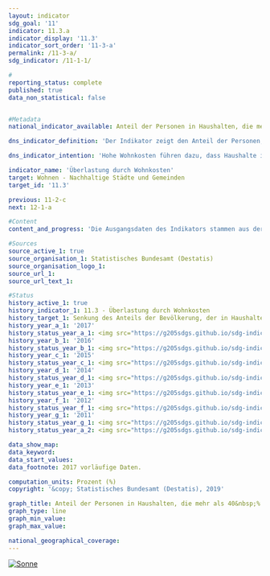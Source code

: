 ```yaml
---                   
layout: indicator                   
sdg_goal: '11'                   
indicator: 11.3.a                   
indicator_display: '11.3'                   
indicator_sort_order: '11-3-a'                   
permalink: /11-3-a/                   
sdg_indicator: /11-1-1/                   

#                   
reporting_status: complete                   
published: true                   
data_non_statistical: false                   


#Metadata                   
national_indicator_available: Anteil der Personen in Haushalten, die mehr als 40&nbsp;% des verfügbaren Einkommens für Wohnen ausgeben                   

dns_indicator_definition: 'Der Indikator zeigt den Anteil der Personen, die in Haushalten leben, die mehr als 40&nbsp;% ihres verfügbaren Haushaltseinkommens für Wohnen ausgeben. Ausgaben für Wohnen sind dabei Nettokaltmiete, Nebenkosten, Energiekosten und Ausgaben für Wasserversorgung sowie bei Wohneigentum werterhaltende Investitionen und Zinszahlungen für Kredite.'                   

dns_indicator_intention: 'Hohe Wohnkosten führen dazu, dass Haushalte in ihren übrigen Konsumentscheidungen eingeschränkt werden. Ausgaben für Wohnen von mehr als 40&nbsp;% des verfügbaren Haushaltseinkommens werden als Überlastung angesehen. Der Anteil der Personen, die in Haushalten leben, die mehr als 40&nbsp;% ihres verfügbaren Haushaltseinkommens für Wohnen ausgeben, soll deshalb bis zum Jahr 2030 auf 13&nbsp;% gesenkt werden.'                   

indicator_name: 'Überlastung durch Wohnkosten'                   
target: Wohnen - Nachhaltige Städte und Gemeinden                   
target_id: '11.3'                   

previous: 11-2-c                   
next: 12-1-a                   

#Content                    
content_and_progress: 'Die Ausgangsdaten des Indikators stammen aus der europaweit harmonisierten Statistik über Einkommen und Lebensbedingungen (EU-SILC). Der Indikator setzt die Ausgaben für Wohnen in Relation zum verfügbaren Haushaltseinkommen. Sollte ein Haushalt Wohngeld oder vergleichbare Sozialleistungen wie Leistungen für Unterkunft und Heizung der Grundsicherung erhalten, so werden diese bei der Berechnung des Indikators mitberücksichtigt. Diese Sozialleistungen werden nicht dem Einkommen zugeschlagen, sondern von den Wohnkosten abgezogen, sodass die Wohnkostenbelastung von Haushalten, die auf wohnungsbezogene Sozialleistungen angewiesen sind, reduziert wird bzw. gegen null geht.<br><br>Der Kauf einer selbstgenutzten Immobilie wird nicht zu den Ausgaben für Wohnen gezählt. Auch weitere Ausgaben für Maßnahmen, die den Wert einer Immobilie steigern, sollen nicht berücksichtigt werden. Allerdings ist eine Abgrenzung von den werterhaltenden Ausgaben, die zu den Ausgaben für Wohnen zählen, nicht immer eindeutig möglich. Hierfür muss teilweise auf vereinfachende Annahmen zurückgegriffen werden. Auch berücksichtigt der Indikator keine zusätzlichen mit dem Wohnort verbundenen Ausgaben. So werden beispielsweise Ausgaben für Fahrten vom Wohnort zur Arbeitsstelle nicht berücksichtigt, obwohl gegebenenfalls nur aufgrund des arbeitsplatzfernen Wohnens die Schwelle von 40&nbsp;% unterschritten wird.<br><br>Durch die Festlegung des Schwellenwertes „40&nbsp;% des verfügbaren Haushaltseinkommens“ gibt der Indikator keinen Hinweis auf die durchschnittlichen Wohnkosten. Wenn sich Cluster in der Nähe dieser Grenze ergeben, können diese im Zeitablauf bereits durch eine geringfügige Änderung der Relation aus Einkommen und Ausgaben für Wohnen zu größeren Veränderungen des Indikators führen.<br><br>Der Indikator stieg von 14,5&nbsp;% im Jahr 2010 auf recht konstante 16&nbsp;% im Zeitraum 2011 bis 2016 an. Im Jahr 2017 ging er wieder auf den Ausgangswert von 14,5&nbsp;% zurück. Bedingt durch statistische Unsicherheiten können diese Entwicklungen allerdings nicht als signifikante Veränderungen angesehen werden, sondern stellen vielmehr ein Verharren auf ähnlichem Niveau dar. Ob eine Bewegung in Richtung des gesteckten Ziels stattfindet, lässt sich anhand der derzeitigen Entwicklung mithin (noch) nicht erkennen.<br><br>Bezüglich der eigentlichen Wohnsituation und des verfügbaren Einkommens besitzt der Indikator nur eingeschränkte Aussagekraft. Schließlich werden durch die Berechnungsweise auch einkommensstarke Haushalte mit hohen Ausgaben für Wohnen als überlastet angezeigt. Allerdings belegen die Daten, dass deutlich mehr Haushalte mit geringerem Einkommen über der 40&nbsp;%-Schwelle liegen: Eine gesonderte Betrachtung der  armutsgefährdeten Bevölkerung, also derjenigen Personen, die über weniger als 60&nbsp;% des Medians der Äquivalenzeinkommen der Bevölkerung verfügen, zeigt, dass der Anteil der durch Wohnkosten überlasteten Personen stark mit dem Einkommen zusammenhängt. Unter den Armutsgefährdeten stieg der Anteil der durch Wohnkosten überlasteten Personen von 42,2&nbsp;% (2010) auf 54,4&nbsp;% (2014) an. In den drei folgenden Jahren ging dieser Anteil wieder leicht zurück und lag im Jahr 2017 bei 48,5&nbsp;%. Bei den Personen, die als nicht armutsgefährdet gelten, war der Anteil der durch Wohnkosten Überlasteten dagegen deutlich geringer und im Zeitverlauf auch relativ konstant (Ausgangswert 2010: 9,4&nbsp;%, Höchstwert 2011: 10,5&nbsp;%, niedrigster Wert 2017: 7,9&nbsp;%).'                   

#Sources
source_active_1: true                           
source_organisation_1: Statistisches Bundesamt (Destatis)                           
source_organisation_logo_1:                            
source_url_1:                            
source_url_text_1:                            

#Status                   
history_active_1: true                   
history_indicator_1: 11.3 - Überlastung durch Wohnkosten                   
history_target_1: Senkung des Anteils der Bevölkerung, der in Haushalten lebt, die mehr als 40 % ihres verfügbaren Haushaltseinkommens für Wohnen ausgeben, auf 13 % bis 2030
history_year_a_1: '2017'                           
history_status_year_a_1: <img src="https://g205sdgs.github.io/sdg-indicators/public/Wettersymbole/Sonne.png" alt="Sonne" class="responsiveWeather" />
history_year_b_1: '2016'                           
history_status_year_b_1: <img src="https://g205sdgs.github.io/sdg-indicators/public/Wettersymbole/Wolke.png" alt="Wolke" class="responsiveWeather" />
history_year_c_1: '2015'                           
history_status_year_c_1: <img src="https://g205sdgs.github.io/sdg-indicators/public/Wettersymbole/Blitz.png" alt="Blitz" class="responsiveWeather" />
history_year_d_1: '2014'                           
history_status_year_d_1: <img src="https://g205sdgs.github.io/sdg-indicators/public/Wettersymbole/Blitz.png" alt="Blitz" class="responsiveWeather" />
history_year_e_1: '2013'                           
history_status_year_e_1: <img src="https://g205sdgs.github.io/sdg-indicators/public/Wettersymbole/Blitz.png" alt="Blitz" class="responsiveWeather" />
history_year_f_1: '2012'                           
history_status_year_f_1: <img src="https://g205sdgs.github.io/sdg-indicators/public/Wettersymbole/Nebel.png" alt="Nebel" class="responsiveWeather" />
history_year_g_1: '2011'                           
history_status_year_g_1: <img src="https://g205sdgs.github.io/sdg-indicators/public/Wettersymbole/Nebel.png" alt="Nebel" class="responsiveWeather" />
history_status_year_a_2: <img src="https://g205sdgs.github.io/sdg-indicators/public/Wettersymbole/Nebel.png" alt="Nebel" class="responsiveWeather"/>

data_show_map:                    
data_keyword:                    
data_start_values:                    
data_footnote: 2017 vorläufige Daten.                   

computation_units: Prozent (%)                   
copyright: '&copy; Statistisches Bundesamt (Destatis), 2019'                   

graph_title: Anteil der Personen in Haushalten, die mehr als 40&nbsp;% des verfügbaren Einkommens für Wohnen ausgeben                   
graph_type: line                   
graph_min_value:                    
graph_max_value:                    

national_geographical_coverage:                    
---
```

<a href="https://nachhaltige-entwicklung-deutschland.github.io/open-sdg-site-starter/status/"><img src="https://g205sdgs.github.io/sdg-indicators/public/Wettersymbole/Sonne.png" alt="Sonne" />                           
</a>
